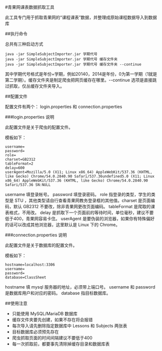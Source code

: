 #青果网课表数据抓取工具

此工具专门用于抓取青果网的“课程课表”数据，并整理成原始课程数据导入到数据库

##执行命令

总共有三种启动方式

	java -jar SimpleSubjectImporter.jar 学期代号
	java -jar SimpleSubjectImporter.jar 学期代号 缓存文件夹
	java -jar SimpleSubjectImporter.jar 学期代号 缓存文件夹 --continue

其中学期代号格式是年份+学期，例如20140，2014是年份，0为第一学期（1就是第二学期）。缓存文件夹是制定爬虫把网页缓存在哪里。--continue 选项是直接跳过抓取，仅丛缓存文件夹导入。

##配置文件

配置文件有两个： login.properties 和 connection.properties

###login.properties 说明

此配置文件是关于爬虫的配置文件。

模板如下：

	username=
	password=
	role=
	charset=GB2312
	tableFormat=2
	delay=600
	userAgent=Mozilla/5.0 (X11; Linux x86_64) AppleWebKit/537.36 (KHTML, like Gecko) Chrome/54.0.2840.90 Safari/537.36undefined5.0 (X11; Linux x86_64) AppleWebKit/537.36 (KHTML, like Gecko) Chrome/54.0.2840.90 Safari/537.36 SN:NULL

username 填登录帐号。 password 填登录密码。 role 指登录的类型，学生的类型是 STU ，其他类型请自行查看青果网教务登录框的其他值。charset 是页面编码，默认 GB2312  不要改，除非青果网更改页面编码。 tableFormat 是爬取的课表格式，不用改。 delay 是抓取下一个页面前的等待时间，单位毫秒，建议不要低于400，青果网容易卡住。 userAgent 是要伪装的浏览器，如果你有特殊偏好的话可以改成其他浏览器，这里默认是 Linux 下的 Chrome。

###connection.properties 说明

此配置文件是关于数据库的配置文件。

模板如下：

	hostname=localhost:3306
	username=
	password=
	database=ClassSheet

 hostname 填 mysql 服务器的地址，必须带上端口号。 username 和 password 是数据库用户和对应的密码。 database 指目标数据库。

##使用注意

- 只能使用 MySQL/MariaDB 数据库
- 缓存文件夹要先创建，如果不存在将会报错
- 每次导入请先删除指定数据库中 Lessons 和 Subjects 两张表
- 目标数据库必须预先存在
- 爬虫抓取页面的时间间隔建议不要低于400
- 每一次抓取前，都要事先清除掉缓存目录和数据库表
